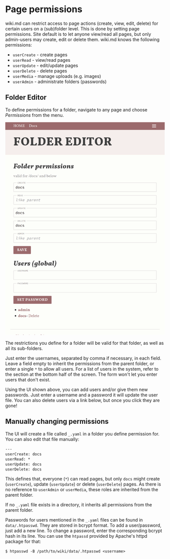 # Page permissions

wiki.md can restrict access to page actions (create, view, edit, delete) for certain users on a (sub)folder level. This is done by setting page permissions. Site default is to let anyone view/read all pages, but only admin-users may create, edit or delete them. wiki.md knows the following permissions:

* `userCreate` - create pages
* `userRead` - view/read pages
* `userUpdate` - edit/update pages
* `userDelete` - delete pages
* `userMedia` - manage uploads (e.g. images)
* `userAdmin` - administrate folders (passwords)

## Folder Editor

To define permissions for a folder, navigate to any page and choose _Permissions_ from the menu.

<img src="permissions.png" alt="[Folder Editor]" width="512"/>

The restrictions you define for a folder will be valid for that folder, as well as all its sub-folders.

Just enter the usernames, separated by comma if necessary, in each field. Leave a field empty to inherit the permissions from the parent folder, or enter a single `*` to allow all users. For a list of users in the system, refer to the section at the bottom half of the screen. The form won't let you enter users that don't exist.

Using the UI shown above, you can add users and/or give them new passwords. Just enter a username and a password it will update the user file. You can also delete users via a link below, but once you click they are gone!

## Manually changing permissions

The UI will create a file called `_.yaml` in a folder you define permission for. You can also edit that file manually:

```
---
userCreate: docs
userRead: *
userUpdate: docs
userDelete: docs
```

This defines that, everyone (`*`) can read pages, but only `docs` might create (`userCreate`), update (`userUpdate`) or delete (`userDelete`) pages. As there is no reference to `userAdmin` or `userMedia`, these roles are inherited from the parent folder.

If no `_.yaml` file exists in a directory, it inherits all permissions from the parent folder.

Passwords for users mentioned in the `_.yaml` files can be found in `data/.htpasswd`. They are stored in bcrypt format. To add a user/password, just add a new line. To change a password, enter the corresponding bcrypt hash in its line. You can use the `htpassd` provided by Apache's httpd package for that:

```
$ htpasswd -B /path/to/wiki/data/.htpasswd <username>
```
